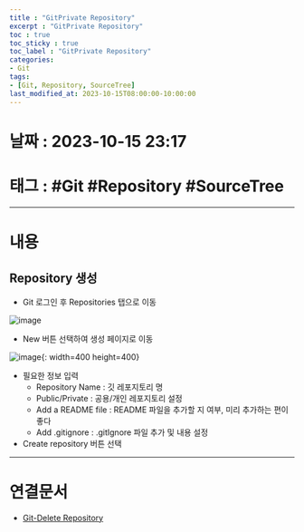 ```yaml
---
title : "GitPrivate Repository"
excerpt : "GitPrivate Repository"
toc : true
toc_sticky : true
toc_label : "GitPrivate Repository"
categories:
- Git
tags:
- [Git, Repository, SourceTree]
last_modified_at: 2023-10-15T08:00:00-10:00:00
---
```


# 날짜 : 2023-10-15 23:17

# 태그 : #Git #Repository  #SourceTree
---

# 내용

## Repository 생성
- Git 로그인 후 Repositories 탭으로 이동
  
![image](../../assets/images/Git-RepositoriesMain.png)
- New 버튼 선택하여 생성 페이지로 이동
  
![image](../../assets/images/Git-CreateRepository.png){: width=400 height=400}
- 필요한 정보 입력
	- Repository Name : 깃 레포지토리 명
	- Public/Private : 공용/개인 레포지토리 설정
	- Add a README file : README 파일을 추가할 지 여부, 미리 추가하는 편이 좋다
	- Add .gitignore : .gitIgnore 파일 추가 및 내용 설정
- Create repository 버튼 선택

---

# 연결문서
- [Git-Delete Repository](../../git/git-GitDelete-Repository)